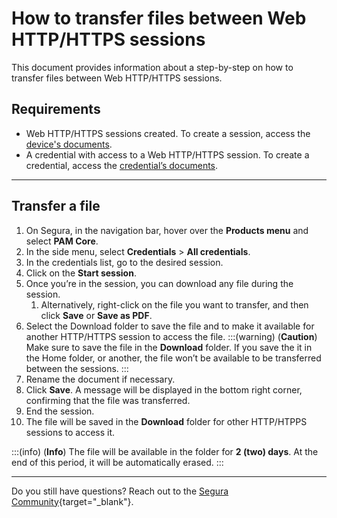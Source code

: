 # How to transfer files between Web HTTP/HTTPS sessions

This document provides information about a step-by-step on how to transfer files between Web HTTP/HTTPS sessions.

## Requirements

* Web HTTP/HTTPS sessions created. To create a session, access the [device's documents](/v4/docs/pam-device-configure-device).
* A credential with access to a Web HTTP/HTTPS session. To create a credential, access the [credential’s documents](/v4/docs/pam-credential-how-to-set-up-a-credential-in-senhasegura).
***

## Transfer a file

1. On Segura, in the navigation bar, hover over the **Products menu** and select **PAM Core**.
2. In the side menu, select **Credentials** > **All credentials**. 
3. In the credentials list, go to the desired session.
4. Click on the **Start session**.
5. Once you’re in the session, you can download any file during the session.
    1. Alternatively,  right-click on the file you want to transfer, and then click **Save** or **Save as PDF**.
6. Select the Download folder to save the file and to make it available for another HTTP/HTTPS session to access the file.
    :::(warning) (**Caution**)
    Make sure to save the file in the **Download** folder. If you save the it in the Home folder, or another, the file won’t be available to be transferred between the sessions.
    :::
7. Rename the document if necessary.
8. Click **Save**. A message will be displayed in the bottom right corner, confirming that the file was transferred.
9. End the session.
10. The file will be saved in the **Download** folder for other HTTP/HTPPS sessions to access it.

:::(info) (**Info**)
The file will be available in the folder for **2 (two) days**. At the end of this period, it will be automatically erased.
:::

---
Do you still have questions? Reach out to the [Segura Community](https://community.Segura.io/){target="_blank"}.
